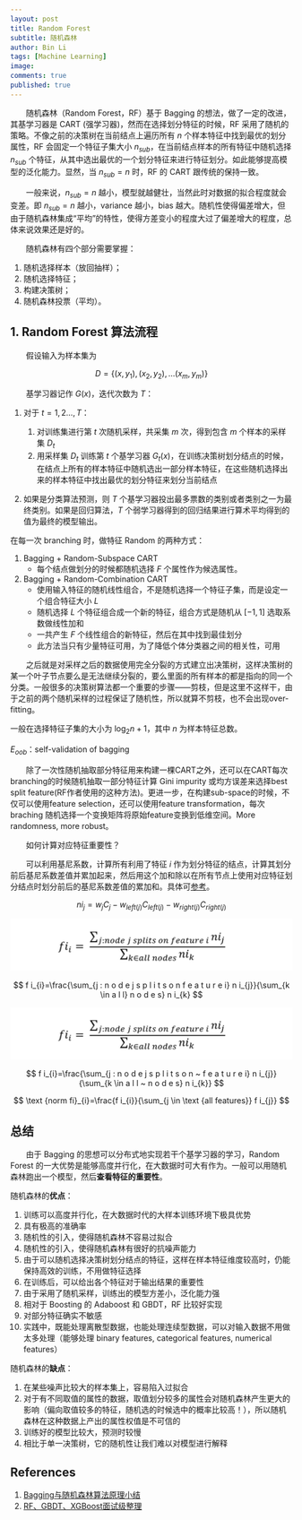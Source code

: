 ```yaml
---
layout: post
title: Random Forest
subtitle: 随机森林
author: Bin Li
tags: [Machine Learning]
image: 
comments: true
published: true
---
```


　　随机森林（Random Forest，RF）基于 Bagging 的想法，做了一定的改进，其基学习器是 CART (强学习器)，然而在选择划分特征的时候，RF 采用了随机的策略。不像之前的决策树在当前结点上遍历所有 $n$ 个样本特征中找到最优的划分属性，RF 会固定一个特征子集大小 $n_{sub}$，在当前结点样本的所有特征中随机选择 $n_{sub}$ 个特征，从其中选出最优的一个划分特征来进行特征划分。如此能够提高模型的泛化能力。显然，当 $n_{sub}=n$ 时，RF 的 CART 跟传统的保持一致。

　　一般来说，$n_{sub}=n$ 越小，模型就越健壮，当然此时对数据的拟合程度就会变差。即 $n_{sub}=n$ 越小，variance 越小，bias 越大。随机性使得偏差增大，但由于随机森林集成“平均”的特性，使得方差变小的程度大过了偏差增大的程度，总体来说效果还是好的。

 　　随机森林有四个部分需要掌握：
1. 随机选择样本（放回抽样）；
2. 随机选择特征；
3. 构建决策树；
4. 随机森林投票（平均）。 

## 1. Random Forest 算法流程
　　假设输入为样本集为

$$
D = \left\{ \left( x , y _ { 1 } \right) , \left( x _ { 2 } , y _ { 2 } \right) , \ldots \left( x _ { m } , y _ { m } \right) \right\}
$$

　　基学习器记作 $G(x)$，迭代次数为 $T$：

1. 对于 $t = 1,2 \ldots , T$：

    1. 对训练集进行第 $t$ 次随机采样，共采集 $m$ 次，得到包含 $m$ 个样本的采样集 $D_t$
    2. 用采样集 $D_t$ 训练第 $t$ 个基学习器 $G_t(x)$，在训练决策树划分结点的时候，在结点上所有的样本特征中随机选出一部分样本特征，在这些随机选择出来的样本特征中找出最优的划分特征来划分当前结点

2. 如果是分类算法预测，则 $T$ 个基学习器投出最多票数的类别或者类别之一为最终类别。如果是回归算法，$T$ 个弱学习器得到的回归结果进行算术平均得到的值为最终的模型输出。

在每一次 branching 时，做特征 Random 的两种方式：
1. Bagging + Random-Subspace CART
    * 每个结点做划分的时候都随机选择 $F$ 个属性作为候选属性。
2. Bagging + Random-Combination CART
    * 使用输入特征的随机线性组合，不是随机选择一个特征子集，而是设定一个组合特征大小 $L$
    * 随机选择 $L$ 个特征组合成一个新的特征，组合方式是随机从 $[-1, 1]$ 选取系数做线性加和
    * 一共产生 $F$ 个线性组合的新特征，然后在其中找到最佳划分
    * 此方法当只有少量特征可用，为了降低个体分类器之间的相关性，可用

　　之后就是对采样之后的数据使用完全分裂的方式建立出决策树，这样决策树的某一个叶子节点要么是无法继续分裂的，要么里面的所有样本的都是指向的同一个分类。一般很多的决策树算法都一个重要的步骤——剪枝，但是这里不这样干，由于之前的两个随机采样的过程保证了随机性，所以就算不剪枝，也不会出现over-fitting。

一般在选择特征子集的大小为 $\log_2n+1$，其中 $n$ 为样本特征总数。

$E_{oob}$：self-validation of bagging

　　除了一次性随机抽取部分特征用来构建一棵CART之外，还可以在CART每次branching的时候随机抽取一部分特征计算 Gini impurity 或均方误差来选择best split feature(RF作者使用的这种方法)。更进一步，在构建sub-space的时候，不仅可以使用feature selection，还可以使用feature transformation，每次 braching 随机选择一个变换矩阵将原始feature变换到低维空间。More randomness, more robust。

　　如何计算对应特征重要性？

　　可以利用基尼系数，计算所有利用了特征 $i$ 作为划分特征的结点，计算其划分前后基尼系数差值并累加起来，然后用这个加和除以在所有节点上使用对应特征划分结点时划分前后的基尼系数差值的累加和。具体可[参考](https://medium.com/@srnghn/the-mathematics-of-decision-trees-random-forest-and-feature-importance-in-scikit-learn-and-spark-f2861df67e3)。

$$
n i_{j}=w_{j} C_{j}-w_{l e f t(j)} C_{l e f t(j)}-w_{r i g h t(j)} C_{r i g h t(j)}
$$

![](/img/media/15651699533571.jpg)

$$
f i_{i}=\frac{\sum_{j : n o d e j s p l i t s o n f e a t u r e i} n i_{j}}{\sum_{k \in a l l} n o d e s} n i_{k}
$$


![](/img/media/15651699588815.jpg)

$$
f i_{i}=\frac{\sum_{j : n o d e j s p l i t s o n ~ f e a t u r e i} n i_{j}}{\sum_{k \in a l l ~ n o d e s} n i_{k}}
$$


$$
\text {norm fi}_{i}=\frac{f i_{i}}{\sum_{j \in \text {all features}} f i_{j}}
$$

## 总结
　　由于 Bagging 的思想可以分布式地实现若干个基学习器的学习，Random Forest 的一大优势是能够高度并行化，在大数据时可大有作为。一般可以用随机森林跑出一个模型，然后**查看特征的重要性**。

随机森林的**优点**：
1. 训练可以高度并行化，在大数据时代的大样本训练环境下极具优势
2. 具有极高的准确率
3. 随机性的引入，使得随机森林不容易过拟合
4. 随机性的引入，使得随机森林有很好的抗噪声能力
5. 由于可以随机选择决策树划分结点的特征，这样在样本特征维度较高时，仍能保持高效的训练，不用做特征选择
6. 在训练后，可以给出各个特征对于输出结果的重要性
7. 由于采用了随机采样，训练出的模型方差小，泛化能力强
8. 相对于 Boosting 的 Adaboost 和 GBDT，RF 比较好实现
9. 对部分特征确实不敏感
10. 实践中，既能处理离散型数据，也能处理连续型数据，可以对输入数据不用做太多处理（能够处理 binary features, categorical features, numerical features）

随机森林的**缺点**：
1. 在某些噪声比较大的样本集上，容易陷入过拟合
2. 对于有不同取值的属性的数据，取值划分较多的属性会对随机森林产生更大的影响（偏向取值较多的特征，随机选的时候选中的概率比较高！），所以随机森林在这种数据上产出的属性权值是不可信的
3. 训练好的模型比较大，预测时较慢
4. 相比于单一决策树，它的随机性让我们难以对模型进行解释

## References
1. [Bagging与随机森林算法原理小结](https://www.cnblogs.com/pinard/p/6156009.html)
2. [RF、GBDT、XGBoost面试级整理](https://cloud.tencent.com/developer/article/1080189)
